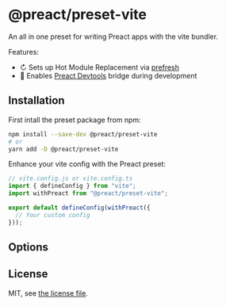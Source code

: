 # @preact/preset-vite

An all in one preset for writing Preact apps with the vite bundler.

Features:

- ↻ Sets up Hot Module Replacement via [prefresh](https://github.com/JoviDeCroock/prefresh/tree/main/packages/vite)
- 🔧 Enables [Preact Devtools](https://preactjs.github.io/preact-devtools/) bridge during development 

## Installation

First intall the preset package from npm:

```bash
npm install --save-dev @preact/preset-vite
# or
yarn add -D @preact/preset-vite
```

Enhance your vite config with the Preact preset: 

```js
// vite.config.js or vite.config.ts
import { defineConfig } from "vite";
import withPreact from "@preact/preset-vite";

export default defineConfig(withPreact({
  // Your custom config
}));
```

## Options

## License

MIT, see [the license file](./LICENSE).
